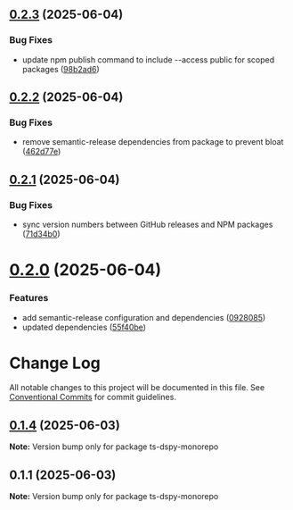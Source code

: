 ## [0.2.3](https://github.com/ardada2468/LLMTypeSafe/compare/v0.2.2...v0.2.3) (2025-06-04)


### Bug Fixes

* update npm publish command to include --access public for scoped packages ([98b2ad6](https://github.com/ardada2468/LLMTypeSafe/commit/98b2ad602353419738e0a2ff53a818deec607fe6))

## [0.2.2](https://github.com/ardada2468/LLMTypeSafe/compare/v0.2.1...v0.2.2) (2025-06-04)


### Bug Fixes

* remove semantic-release dependencies from package to prevent bloat ([462d77e](https://github.com/ardada2468/LLMTypeSafe/commit/462d77ed4caca789fec8b4cfbd43130c7fb756d1))

## [0.2.1](https://github.com/ardada2468/LLMTypeSafe/compare/v0.2.0...v0.2.1) (2025-06-04)


### Bug Fixes

* sync version numbers between GitHub releases and NPM packages ([71d34b0](https://github.com/ardada2468/LLMTypeSafe/commit/71d34b079e1543af4203a22c5a0a48dc3ecd5c22))

# [0.2.0](https://github.com/ardada2468/LLMTypeSafe/compare/v0.1.4...v0.2.0) (2025-06-04)


### Features

* add semantic-release configuration and dependencies ([0928085](https://github.com/ardada2468/LLMTypeSafe/commit/09280857654ac4e3fac86236925cf1ad10fc2ff5))
* updated dependencies ([55f40be](https://github.com/ardada2468/LLMTypeSafe/commit/55f40beab3f15f7d6be27b90d03fbfdef0838e94))

# Change Log

All notable changes to this project will be documented in this file.
See [Conventional Commits](https://conventionalcommits.org) for commit guidelines.

## [0.1.4](https://github.com/ardada2468/LLMTypeSafe/compare/v0.1.1...v0.1.4) (2025-06-03)

**Note:** Version bump only for package ts-dspy-monorepo

## 0.1.1 (2025-06-03)

**Note:** Version bump only for package ts-dspy-monorepo
